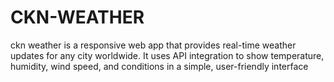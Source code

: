 # CKN-WEATHER
ckn weather is a responsive web app that provides real-time weather updates for any city worldwide. It uses API integration to show temperature, humidity, wind speed, and conditions in a simple, user-friendly interface

